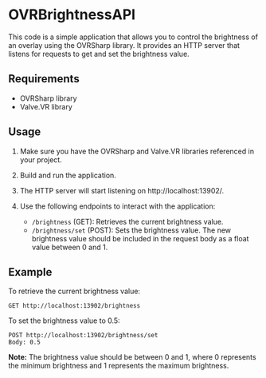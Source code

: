 # OVRBrightnessAPI

This code is a simple application that allows you to control the brightness of an overlay using the OVRSharp library. It provides an HTTP server that listens for requests to get and set the brightness value.

## Requirements

- OVRSharp library
- Valve.VR library

## Usage

1. Make sure you have the OVRSharp and Valve.VR libraries referenced in your project.
2. Build and run the application.
3. The HTTP server will start listening on http://localhost:13902/.
4. Use the following endpoints to interact with the application:

   - `/brightness` (GET): Retrieves the current brightness value.
   - `/brightness/set` (POST): Sets the brightness value. The new brightness value should be included in the request body as a float value between 0 and 1.

## Example

To retrieve the current brightness value:
```
GET http://localhost:13902/brightness
```

To set the brightness value to 0.5:
```
POST http://localhost:13902/brightness/set
Body: 0.5
```

**Note:** The brightness value should be between 0 and 1, where 0 represents the minimum brightness and 1 represents the maximum brightness.